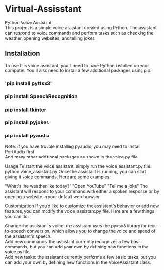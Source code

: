 # Virtual-Assisstant
Python Voice Assistant<br>
This project is a simple voice assistant created using Python. The assistant can respond to voice commands and perform tasks such as checking the weather, opening websites, and telling jokes.

## Installation<br>
To use this voice assistant, you'll need to have Python installed on your computer. You'll also need to install a few additional packages using pip:

### 'pip install pyttsx3'<br>
### pip install SpeechRecognition<br>
### pip install tkinter<br>
### pip install pyjokes<br>
### pip install pyaudio<br>
Note: if you have trouble installing pyaudio, you may need to install PortAudio first.<br>
And many other additional packages as shown in the voice.py file<br>

Usage
To start the voice assistant, simply run the voice_assistant.py file:
python voice_assistant.py
Once the assistant is running, you can start giving it voice commands. Here are some examples:

"What's the weather like today?"
"Open YouTube"
"Tell me a joke"
The assistant will respond to your command with either a spoken response or by opening a website in your default web browser.

Customization
If you'd like to customize the assistant's behavior or add new features, you can modify the voice_assistant.py file. Here are a few things you can do:

Change the assistant's voice: the assistant uses the pyttsx3 library for text-to-speech conversion, which allows you to change the voice and speed of the assistant's speech.<br>
Add new commands: the assistant currently recognizes a few basic commands, but you can add your own by defining new functions in the voice.py file.<br>
Add new tasks: the assistant currently performs a few basic tasks, but you can add your own by defining new functions in the VoiceAssistant class.
